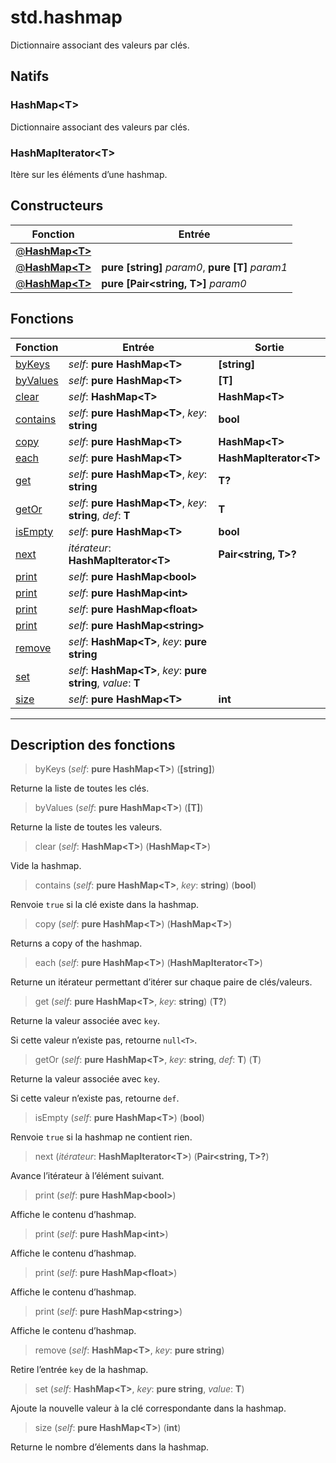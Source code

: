 # std.hashmap

Dictionnaire associant des valeurs par clés.
## Natifs
### HashMap\<T>
Dictionnaire associant des valeurs par clés.
### HashMapIterator\<T>
Itère sur les éléments d’une hashmap.
## Constructeurs
|Fonction|Entrée|
|-|-|
|[@**HashMap\<T>**](#ctor_0)||
|[@**HashMap\<T>**](#ctor_1)|**pure [string]** *param0*, **pure [T]** *param1*|
|[@**HashMap\<T>**](#ctor_2)|**pure [Pair\<string, T>]** *param0*|
## Fonctions
|Fonction|Entrée|Sortie|
|-|-|-|
|[byKeys](#func_0)|*self*: **pure HashMap\<T>**|**[string]**|
|[byValues](#func_1)|*self*: **pure HashMap\<T>**|**[T]**|
|[clear](#func_2)|*self*: **HashMap\<T>**|**HashMap\<T>**|
|[contains](#func_3)|*self*: **pure HashMap\<T>**, *key*: **string**|**bool**|
|[copy](#func_4)|*self*: **pure HashMap\<T>**|**HashMap\<T>**|
|[each](#func_5)|*self*: **pure HashMap\<T>**|**HashMapIterator\<T>**|
|[get](#func_6)|*self*: **pure HashMap\<T>**, *key*: **string**|**T?**|
|[getOr](#func_7)|*self*: **pure HashMap\<T>**, *key*: **string**, *def*: **T**|**T**|
|[isEmpty](#func_8)|*self*: **pure HashMap\<T>**|**bool**|
|[next](#func_9)|*itérateur*: **HashMapIterator\<T>**|**Pair\<string, T>?**|
|[print](#func_10)|*self*: **pure HashMap\<bool>**||
|[print](#func_11)|*self*: **pure HashMap\<int>**||
|[print](#func_12)|*self*: **pure HashMap\<float>**||
|[print](#func_13)|*self*: **pure HashMap\<string>**||
|[remove](#func_14)|*self*: **HashMap\<T>**, *key*: **pure string**||
|[set](#func_15)|*self*: **HashMap\<T>**, *key*: **pure string**, *value*: **T**||
|[size](#func_16)|*self*: **pure HashMap\<T>**|**int**|


***
## Description des fonctions

<a id="func_0"></a>
> byKeys (*self*: **pure HashMap\<T>**) (**[string]**)

Returne la liste de toutes les clés.

<a id="func_1"></a>
> byValues (*self*: **pure HashMap\<T>**) (**[T]**)

Returne la liste de toutes les valeurs.

<a id="func_2"></a>
> clear (*self*: **HashMap\<T>**) (**HashMap\<T>**)

Vide la hashmap.

<a id="func_3"></a>
> contains (*self*: **pure HashMap\<T>**, *key*: **string**) (**bool**)

Renvoie `true` si la clé existe dans la hashmap.

<a id="func_4"></a>
> copy (*self*: **pure HashMap\<T>**) (**HashMap\<T>**)

Returns a copy of the hashmap.

<a id="func_5"></a>
> each (*self*: **pure HashMap\<T>**) (**HashMapIterator\<T>**)

Returne un itérateur permettant d’itérer sur chaque paire de clés/valeurs.

<a id="func_6"></a>
> get (*self*: **pure HashMap\<T>**, *key*: **string**) (**T?**)

Returne la valeur associée avec `key`.

Si cette valeur n’existe pas, retourne `null<T>`.

<a id="func_7"></a>
> getOr (*self*: **pure HashMap\<T>**, *key*: **string**, *def*: **T**) (**T**)

Returne la valeur associée avec `key`.

Si cette valeur n’existe pas, retourne `def`.

<a id="func_8"></a>
> isEmpty (*self*: **pure HashMap\<T>**) (**bool**)

Renvoie `true` si la hashmap ne contient rien.

<a id="func_9"></a>
> next (*itérateur*: **HashMapIterator\<T>**) (**Pair\<string, T>?**)

Avance l’itérateur à l’élément suivant.

<a id="func_10"></a>
> print (*self*: **pure HashMap\<bool>**)

Affiche le contenu d’hashmap.

<a id="func_11"></a>
> print (*self*: **pure HashMap\<int>**)

Affiche le contenu d’hashmap.

<a id="func_12"></a>
> print (*self*: **pure HashMap\<float>**)

Affiche le contenu d’hashmap.

<a id="func_13"></a>
> print (*self*: **pure HashMap\<string>**)

Affiche le contenu d’hashmap.

<a id="func_14"></a>
> remove (*self*: **HashMap\<T>**, *key*: **pure string**)

Retire l’entrée `key` de la hashmap.

<a id="func_15"></a>
> set (*self*: **HashMap\<T>**, *key*: **pure string**, *value*: **T**)

Ajoute la nouvelle valeur à la clé correspondante dans la hashmap.

<a id="func_16"></a>
> size (*self*: **pure HashMap\<T>**) (**int**)

Returne le nombre d’élements dans la hashmap.

